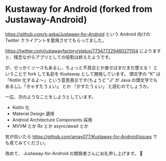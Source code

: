 # Kustaway for Android (forked from Justaway-Android)

https://github.com/s-aska/Justaway-for-Android という Android 向けの Twitter クライアントを愛用させてもらってました。

https://twitter.com/justawayfactory/status/773477229460271104 によりますと、残念ながらアプリとしての役割は終えたようです。

が、せっかくソースもあるし、ちょっと不具合とか直せばまだまだ使える！ ということで fork して名前を Kustaway として開発しています。
頭文字の "K" は 「Kotlin 化するよ〜」という意思表示です(ちょうど "J" が Java の頭文字でもあるし)。「きゃすたうぇい」 とか 「かすたうぇい」 と読むのでしょうか。

一応、次のようなことをしようとしています。

* Kotlin 化
* Material Design 適用
* Android Architecture Components 採用
* MVVM とか Rx とか async/await とか

気が向いたら https://github.com/amay077/Kustaway-for-Android/issues でも見てみてください。

改めて、 Justaway-for-Android の開発者さんにお礼申し上げます。 :bow:

